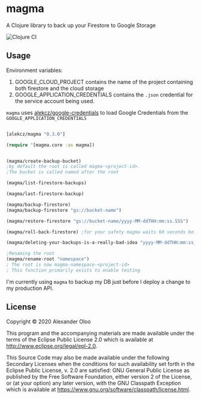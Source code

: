 # magma

A Clojure library to back up your Firestore to Google Storage

![Clojure CI](https://github.com/alekcz/magma/workflows/Clojure%20CI/badge.svg)

## Usage

Environment variables:
1. GOOGLE_CLOUD_PROJECT contains the name of the project containing both firestore and the cloud storage
2. GOOGLE_APPLICATION_CREDENTIALS contains the `.json` credential for the service account being used. 

`magma` uses [alekcz/google-credentials](https://github.com/alekcz/google-credentials) to load Google Credentials from the `GOOGLE_APPLICATION_CREDENTIALS`

```clojure 

[alekcz/magma "0.3.0"]

(require '[magma.core :as magma])


(magma/create-backup-bucket)
;by default the root is called magma-<project-id>. 
;The bucket is called named after the root

(magma/list-firestore-backups)

(magma/last-firestore-backup)

(magma/backup-firestore)
(magma/backup-firestore "gs://bucket-name")

(magma/restore-firestore "gs://bucket-name/yyyy-MM-ddTHH:mm:ss.SSS")

(magma/roll-back-firestore) ;for your safety magma waits 60 seconds before starting the roll back

(magma/deleting-your-backups-is-a-really-bad-idea "yyyy-MM-ddTHH:mm:ss_SSS")

;Renaming the root
(magma/rename-root "namespace")
; The root is now magma-namespace-<project-id>
; This function primarily exists to enable testing
```

I'm currently using `magma` to backup my DB just before I deploy a change to my production API.

## License

Copyright © 2020 Alexander Oloo

This program and the accompanying materials are made available under the
terms of the Eclipse Public License 2.0 which is available at
http://www.eclipse.org/legal/epl-2.0.

This Source Code may also be made available under the following Secondary
Licenses when the conditions for such availability set forth in the Eclipse
Public License, v. 2.0 are satisfied: GNU General Public License as published by
the Free Software Foundation, either version 2 of the License, or (at your
option) any later version, with the GNU Classpath Exception which is available
at https://www.gnu.org/software/classpath/license.html.
